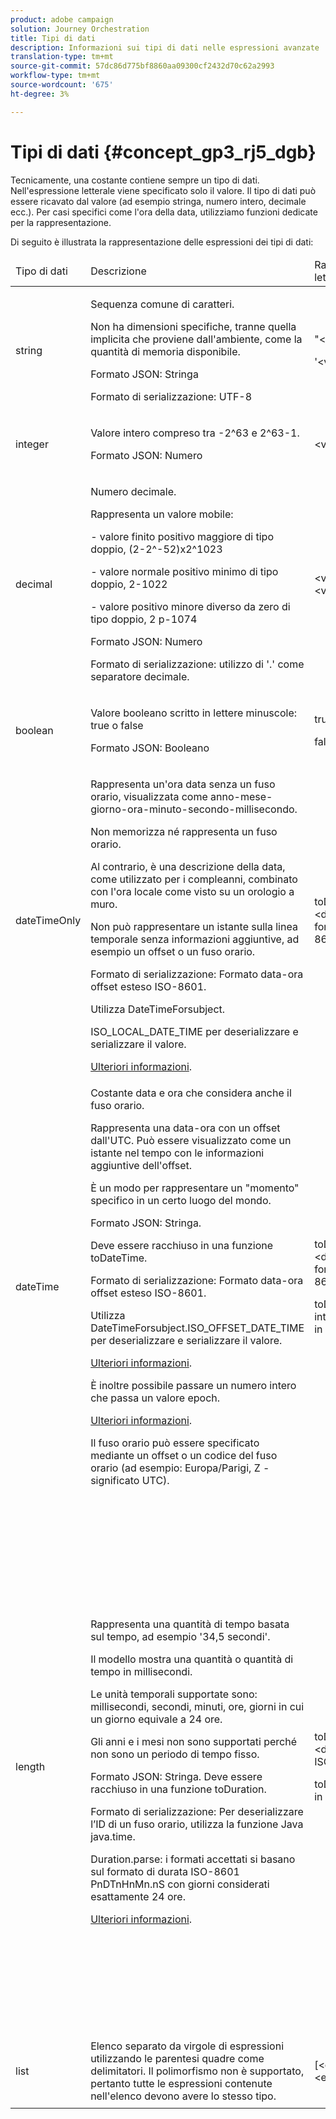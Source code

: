 ```yaml
---
product: adobe campaign
solution: Journey Orchestration
title: Tipi di dati
description: Informazioni sui tipi di dati nelle espressioni avanzate
translation-type: tm+mt
source-git-commit: 57dc86d775bf8860aa09300cf2432d70c62a2993
workflow-type: tm+mt
source-wordcount: '675'
ht-degree: 3%

---
```



# Tipi di dati {#concept_gp3_rj5_dgb}

Tecnicamente, una costante contiene sempre un tipo di dati. Nell&#39;espressione letterale viene specificato solo il valore. Il tipo di dati può essere ricavato dal valore (ad esempio stringa, numero intero, decimale ecc.). Per casi specifici come l&#39;ora della data, utilizziamo funzioni dedicate per la rappresentazione.

Di seguito è illustrata la rappresentazione delle espressioni dei tipi di dati:

<table>
    <thead>
        <tr>
        <td>Tipo di dati</td>
        <td>Descrizione</td>
        <td>Rappresentazione letterale</td>
        <td>Esempio</td>
        </tr>
    </thead>
    <tbody>
    <tr>
        <td>string</td>
        <td><p>Sequenza comune di caratteri.</p><p>Non ha dimensioni specifiche, tranne quella implicita che proviene dall'ambiente, come la quantità di memoria disponibile.</p><p>Formato JSON: Stringa</p><p>Formato di serializzazione: UTF-8</p></td>
        <td><p>"&lt;value&gt;"</p><p>'&lt;value&gt;'</p></td>
        <td><p><pre>"hello world"</pre></p><p><pre>'hello world'</pre></p></td>
    </tr>
    <tr>
        <td>integer</td>
        <td><p>Valore intero compreso tra -2^63 e 2^63-1.</p><p>Formato JSON: Numero</p></td>
        <td>&lt;valore intero&gt;</td>
        <td><p><pre>42</pre></p></td>
    </tr>
    <tr>
        <td>decimal</td>
        <td><p>Numero decimale.</p><p>Rappresenta un valore mobile:</p>
        <p>- valore finito positivo maggiore di tipo doppio, (2-2^-52)x2^1023</p>
        <p> - valore normale positivo minimo di tipo doppio, 2-1022</p>
        <p> - valore positivo minore diverso da zero di tipo doppio, 2 p-1074</p><p>Formato JSON: Numero</p><p>Formato di serializzazione: utilizzo di '.' come separatore decimale.</p></td>
        <td>&lt;valore intero&gt;.&lt;valore intero&gt;</td>
        <td><p><pre>3.14</pre></p></td>
    </tr>
    <tr>
        <td>boolean</td>
        <td><p>Valore booleano scritto in lettere minuscole: true o false</p><p>Formato JSON: Booleano</p></td>
        <td><p>true</p><p>false</p></td>
        <td><p><pre>true</pre></p></td>
    </tr>
    <tr>
        <td>dateTimeOnly</td>
        <td><p>Rappresenta un'ora data senza un fuso orario, visualizzata come anno-mese-giorno-ora-minuto-secondo-millisecondo.</p><p>Non memorizza né rappresenta un fuso orario.</p><p>Al contrario, è una descrizione della data, come utilizzato per i compleanni, combinato con l'ora locale come visto su un orologio a muro.</p><p>Non può rappresentare un istante sulla linea temporale senza informazioni aggiuntive, ad esempio un offset o un fuso orario.</p><p>Formato di serializzazione: Formato data-ora offset esteso ISO-8601.</p><p>Utilizza DateTimeForsubject.</p><p>ISO_LOCAL_DATE_TIME per deserializzare e serializzare il valore.</p> <a href="https://docs.oracle.com/javase/8/docs/api/java/time/format/DateTimeFormatter.html#ISO_LOCAL_DATE_TIME">Ulteriori informazioni</a>.</td>
        <td><p>toDateTimeOnly("&lt;dateTimeOnly nel formato ISO-8601&gt;")</p></td>
        <td></td>
    </tr>
    <tr>
        <td>dateTime</td>
        <td><p>Costante data e ora che considera anche il fuso orario.</p><p>Rappresenta una data-ora con un offset dall'UTC. Può essere visualizzato come un istante nel tempo con le informazioni aggiuntive dell'offset. </p><p>È un modo per rappresentare un "momento" specifico in un certo luogo del mondo.</p><p>Formato JSON: Stringa.</p><p> Deve essere racchiuso in una funzione toDateTime.</p><p>
        Formato di serializzazione: Formato data-ora offset esteso ISO-8601.</p><p> Utilizza DateTimeForsubject.ISO_OFFSET_DATE_TIME per deserializzare e serializzare il valore.</p> <a href="https://docs.oracle.com/javase/8/docs/api/java/time/format/DateTimeFormatter.html#ISO_OFFSET_DATE_TIME">Ulteriori informazioni</a>. 
        <p>È inoltre possibile passare un numero intero che passa un valore epoch.</p> <a href="https://www.epochconverter.com/">Ulteriori informazioni</a>.</p>
        <p>Il fuso orario può essere specificato mediante un offset o un codice del fuso orario (ad esempio: Europa/Parigi, Z - significato UTC).</p></td>
        <td><p>toDateTime("&lt;dateTime in formato ISO-8601&gt;")</p>
        <p>toDateTime(&lt;valore intero di un'epoch in millisecondi&gt;)</p></td>
        <td><p><pre>toDateTime("1977-04-22T06:00:00Z")</pre></p><p><pre>toDateTime</pre></p><p><pre>("2011-12-03T15:15:30Z")</pre></p><p><pre>toDateTime</pre></p><p><pre>("2011-12-03T15:15:30.123Z")</pre></p><p><pre>toDateTime</pre></p><p><pre>("2011-12-03T15:15:30.123+02:00")</pre></p>
        <p><pre>toDateTime</pre></p><p><pre>("2011-12-03T15:15:30.123-00:20")</pre></p><p><pre>toDateTime(1560762190189)</pre></p></td>
    </tr>
    <tr>
        <td>length</td>
        <td><p>Rappresenta una quantità di tempo basata sul tempo, ad esempio '34,5 secondi'.</p><p> Il modello mostra una quantità o quantità di tempo in millisecondi.</p><p>Le unità temporali supportate sono: millisecondi, secondi, minuti, ore, giorni in cui un giorno equivale a 24 ore.</p><p> Gli anni e i mesi non sono supportati perché non sono un periodo di tempo fisso.</p><p>Formato JSON: Stringa. Deve essere racchiuso in una funzione toDuration.</p><p>Formato di serializzazione: Per deserializzare l’ID di un fuso orario, utilizza la funzione Java java.time.</p><p>Duration.parse: i formati accettati si basano sul formato di durata ISO-8601 PnDTnHnMn.nS con giorni considerati esattamente 24 ore.</p><a href="https://docs.oracle.com/javase/8/docs/api/java/time/Duration.html#parse-java.lang.CharSequence-">Ulteriori informazioni</a>.</td>
        <td><p>toDuration("&lt;durata in formato ISO-8601&gt;")</p><p>toDuration(&lt;durata in millisecondi&gt;)</p></td>
        <td><p><pre>toDuration("PT5S") // 5 secondi</pre></p>
        <p><pre>toDuration(500) // </pre></p>
        <p><pre>500ms</pre></p>
        <p><pre>toDuration("PT20.345S") </pre></p>
        <p><pre>— viene analizzato come "20.345 secondi"</pre></p>
        <p><pre>toDuration("PT15M") </pre></p>
        <p><pre> — analizza come "15 minuti"</pre></p>
        <p><pre>(dove un minuto è 60 secondi)</pre></p>
        <p><pre>toDuration("PT10H") </pre></p>
        <p><pre>— analizza come "10 ore"</pre></p>
        <p><pre>(dove un'ora è 3600 secondi)</pre></p>
        <p><pre>toDuration("P2D") </pre></p>
        <p><pre>— analizza come "2 giorni"</pre></p>
        <p><pre>(dove un giorno è </pre></p>
        <p><pre>24 ore o 86400 secondi)</pre></p>
        <p><pre>toDuration("P2DT3H4M") </pre></p>
        <p><pre>— analisi come</pre></p>
        <p><pre>"2 giorni, 3 ore e 4 minuti"</pre></p>
        <p><pre>toDuration("P-6H3M") </pre></p>
        <p><pre>— analisi come</pre></p>
        <p><pre>"-6 ore e +3 minuti"</pre></p>
        <p><pre>toDuration("-P6H3M") </pre></p>
        <p><pre>— analisi come</pre></p>
        <p><pre>"-6 ore e -3 minuti"</pre></p>
        <p><pre>toDuration("-P-6H+3M") </pre></p>
        <p><pre>— analisi come</pre></p>
        <p><pre>"+6 ore e -3 minuti"</pre></p></td>
    </tr>
    <tr>
        <td>list</td>
        <td>Elenco separato da virgole di espressioni utilizzando le parentesi quadre come delimitatori. Il polimorfismo non è supportato, pertanto tutte le espressioni contenute nell'elenco devono avere lo stesso tipo.</td>
        <td>[&lt;espressione&gt;, &lt;espressione&gt;, ... ]</td>
        <td><p><pre>["value1","value2"]</pre></p><p><pre>[3,5]</pre></p><p><pre>[toDuration(500),toDuration(800)]</pre></p></td>
    </tr>
    </tbody>
</table>
